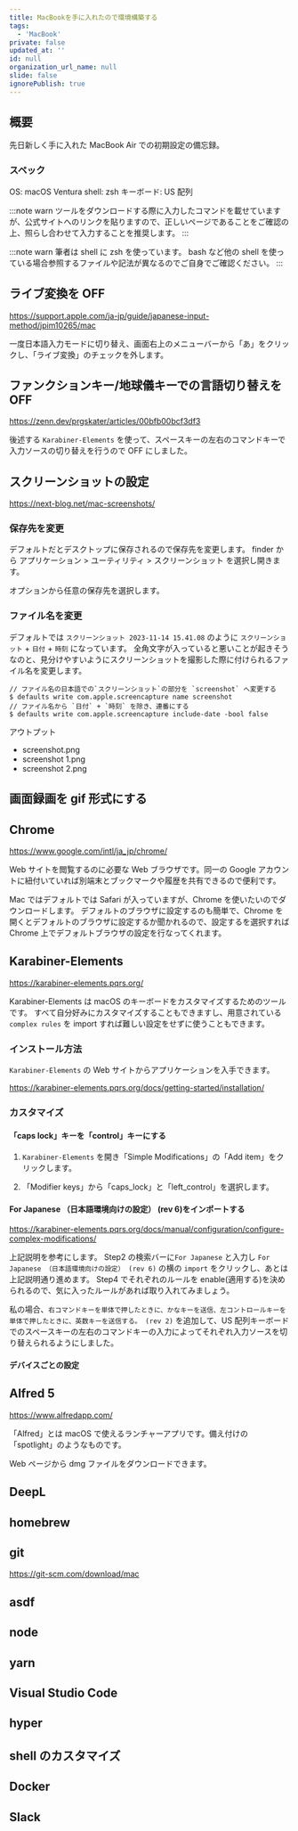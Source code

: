 ```yaml
---
title: MacBookを手に入れたので環境構築する
tags:
  - 'MacBook'
private: false
updated_at: ''
id: null
organization_url_name: null
slide: false
ignorePublish: true
---
```


## 概要

先日新しく手に入れた MacBook Air での初期設定の備忘録。

### スペック
OS: macOS Ventura
shell: zsh
キーボード: US 配列

:::note warn
ツールをダウンロードする際に入力したコマンドを載せていますが、公式サイトへのリンクを貼りますので、正しいページであることをご確認の上、照らし合わせて入力することを推奨します。
:::

:::note warn
筆者は shell に zsh を使っています。 bash など他の shell を使っている場合参照するファイルや記法が異なるのでご自身でご確認ください。
:::

## ライブ変換を OFF

https://support.apple.com/ja-jp/guide/japanese-input-method/jpim10265/mac

<!-- TODO: before after img -->

一度日本語入力モードに切り替え、画面右上のメニューバーから「あ」をクリックし、「ライブ変換」のチェックを外します。

<!-- TODO: img -->

## ファンクションキー/地球儀キーでの言語切り替えを OFF

https://zenn.dev/prgskater/articles/00bfb00bcf3df3

後述する `Karabiner-Elements` を使って、スペースキーの左右のコマンドキーで入力ソースの切り替えを行うので OFF にしました。

## スクリーンショットの設定

https://next-blog.net/mac-screenshots/

### 保存先を変更

デフォルトだとデスクトップに保存されるので保存先を変更します。
finder から アプリケーション > ユーティリティ > スクリーンショット を選択し開きます。

<!-- TODO: img -->

オプションから任意の保存先を選択します。

### ファイル名を変更

デフォルトでは `スクリーンショット 2023-11-14 15.41.08` のように `スクリーンショット` + `日付` + `時刻` になっています。
全角文字が入っていると悪いことが起きそうなのと、見分けやすいようにスクリーンショットを撮影した際に付けられるファイル名を変更します。

```
// ファイル名の日本語での`スクリーンショット`の部分を `screenshot` へ変更する
$ defaults write com.apple.screencapture name screenshot
// ファイル名から `日付` + `時刻` を除き、連番にする
$ defaults write com.apple.screencapture include-date -bool false
```

アウトプット

- screenshot.png
- screenshot 1.png
- screenshot 2.png

## 画面録画を gif 形式にする

<!-- TODO: 設定する -->

## Chrome

https://www.google.com/intl/ja_jp/chrome/

Web サイトを閲覧するのに必要な Web ブラウザです。同一の Google アカウントに紐付いていれば別端末とブックマークや履歴を共有できるので便利です。

Mac ではデフォルトでは Safari が入っていますが、Chrome を使いたいのでダウンロードします。
デフォルトのブラウザに設定するのも簡単で、Chrome を開くとデフォルトのブラウザに設定するか聞かれるので、設定するを選択すれば Chrome 上でデフォルトブラウザの設定を行なってくれます。

## Karabiner-Elements

https://karabiner-elements.pqrs.org/

Karabiner-Elements は macOS のキーボードをカスタマイズするためのツールです。
すべて自分好みにカスタマイズすることもできますし、用意されている `complex rules` を import すれば難しい設定をせずに使うこともできます。

### インストール方法

`Karabiner-Elements` の Web サイトからアプリケーションを入手できます。

https://karabiner-elements.pqrs.org/docs/getting-started/installation/

### カスタマイズ

#### 「caps lock」キーを「control」キーにする

1. `Karabiner-Elements` を開き「Simple Modifications」の「Add item」をクリックします。

1. 「Modifier keys」から「caps_lock」と「left_control」を選択します。

#### For Japanese （日本語環境向けの設定） (rev 6)をインポートする

https://karabiner-elements.pqrs.org/docs/manual/configuration/configure-complex-modifications/

上記説明を参考にします。 Step2 の検索バーに`For Japanese` と入力し `For Japanese （日本語環境向けの設定） (rev 6)` の横の `import` をクリックし、あとは上記説明通り進めます。
Step4 でそれぞれのルールを enable(適用する)を決められるので、気に入ったルールがあれば取り入れてみましょう。

私の場合、`右コマンドキーを単体で押したときに、かなキーを送信、左コントロールキーを単体で押したときに、英数キーを送信する。 (rev 2)` を追加して、US 配列キーボードでのスペースキーの左右のコマンドキーの入力によってそれぞれ入力ソースを切り替えられるようにしました。

#### デバイスごとの設定

<!-- TODO: 設定する -->

## Alfred 5

https://www.alfredapp.com/

「Alfred」とは macOS で使えるランチャーアプリです。備え付けの「spotlight」のようなものです。

Web ページから dmg ファイルをダウンロードできます。

## DeepL

## homebrew

## git

https://git-scm.com/download/mac

## asdf

## node

## yarn

## Visual Studio Code

## hyper

## shell のカスタマイズ

## Docker

## Slack
